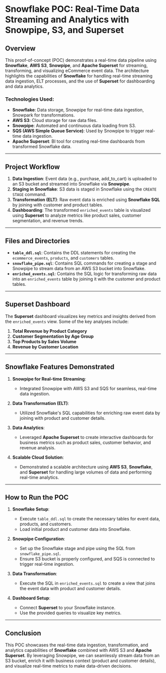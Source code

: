 # **Snowflake POC: Real-Time Data Streaming and Analytics with Snowpipe, S3, and Superset**

## **Overview**

This proof-of-concept (POC) demonstrates a real-time data pipeline using **Snowflake**, **AWS S3**, **Snowpipe**, and **Apache Superset** for streaming, transforming, and visualizing eCommerce event data. The architecture highlights the capabilities of **Snowflake** for handling real-time streaming data ingestion, ELT processes, and the use of **Superset** for dashboarding and data analytics.

### **Technologies Used:**
- **Snowflake**: Data storage, Snowpipe for real-time data ingestion, Snowpark for transformations.
- **AWS S3**: Cloud storage for raw data files.
- **Snowpipe**: Automated and continuous data loading from S3.
- **SQS (AWS Simple Queue Service)**: Used by Snowpipe to trigger real-time data ingestion.
- **Apache Superset**: BI tool for creating real-time dashboards from transformed Snowflake data.

---

## **Project Workflow**

1. **Data Ingestion**: Event data (e.g., purchase, add_to_cart) is uploaded to an S3 bucket and streamed into Snowflake via **Snowpipe**.
2. **Staging in Snowflake**: S3 data is staged in Snowflake using the `CREATE STAGE` command.
3. **Transformation (ELT)**: Raw event data is enriched using **Snowflake SQL** by joining with customer and product tables.
4. **Dashboarding**: The transformed `enriched_events` table is visualized using **Superset** to analyze metrics like product sales, customer segmentation, and revenue trends.

---

## **Files and Directories**

- **`table_ddl.sql`**: Contains the DDL statements for creating the `ecommerce_events`, `products`, and `customers` tables.
- **`snowflake_pipe.sql`**: Contains SQL commands for creating a stage and Snowpipe to stream data from an AWS S3 bucket into Snowflake.
- **`enriched_events.sql`**: Contains the SQL logic for transforming raw data into an `enriched_events` table by joining it with the customer and product tables.

---

## **Superset Dashboard**

The **Superset** dashboard visualizes key metrics and insights derived from the `enriched_events` view. Some of the key analyses include:
1. **Total Revenue by Product Category**
2. **Customer Segmentation by Age Group**
3. **Top Products by Sales Volume**
4. **Revenue by Customer Location**

---

## **Snowflake Features Demonstrated**

1. **Snowpipe for Real-time Streaming**:
   - Integrated Snowpipe with AWS S3 and SQS for seamless, real-time data ingestion.
   
2. **Data Transformation (ELT)**:
   - Utilized Snowflake's SQL capabilities for enriching raw event data by joining with product and customer details.
   
3. **Data Analytics**:
   - Leveraged **Apache Superset** to create interactive dashboards for business metrics such as product sales, customer behavior, and revenue analysis.

4. **Scalable Cloud Solution**:
   - Demonstrated a scalable architecture using **AWS S3**, **Snowflake**, and **Superset** for handling large volumes of data and performing real-time analytics.

---

## **How to Run the POC**

1. **Snowflake Setup**:
   - Execute `table_ddl.sql` to create the necessary tables for event data, products, and customers.
   - Load initial product and customer data into Snowflake.

2. **Snowpipe Configuration**:
   - Set up the Snowflake stage and pipe using the SQL from `snowflake_pipe.sql`.
   - Ensure S3 bucket is properly configured, and SQS is connected to trigger real-time ingestion.

3. **Data Transformation**:
   - Execute the SQL in `enriched_events.sql` to create a view that joins the event data with product and customer details.

4. **Dashboard Setup**:
   - Connect **Superset** to your Snowflake instance.
   - Use the provided queries to visualize key metrics.

---

## **Conclusion**

This POC showcases the real-time data ingestion, transformation, and analytics capabilities of **Snowflake** combined with AWS S3 and **Apache Superset**. By leveraging Snowpipe, we can seamlessly stream data from an S3 bucket, enrich it with business context (product and customer details), and visualize real-time metrics to make data-driven decisions.
